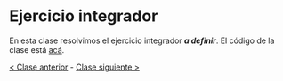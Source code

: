 # Ejercicio integrador

En esta clase resolvimos el ejercicio integrador ***a definir***. El código de la clase está [acá](https://github.com/pdep-mit/ejemplos-de-clase-prolog/blob/master/clase6.pl).

[< Clase anterior](https://github.com/pdep-mit/bitacora-de-clase/blob/master/clase-15.md) - [Clase siguiente >](https://github.com/pdep-mit/bitacora-de-clase/blob/master/clase-17.md)
